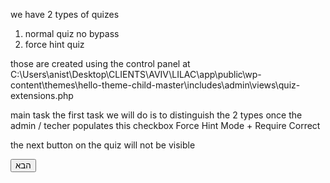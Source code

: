 <!-- https://www.testli.co.il/html5/qTest.taf?target=sbs.py&_ID=13797&did=1095&testType=2&_UserReference=1C6590686E495E93681B4595

hint flow

old site yellow hint -->

we have 2 types of quizes

1. normal quiz no bypass
2. force hint quiz

those are created using the control panel at
C:\Users\anist\Desktop\CLIENTS\AVIV\LILAC\app\public\wp-content\themes\hello-theme-child-master\includes\admin\views\quiz-extensions.php

main task 
the first task we will do is to distinguish the 2 types
once the admin / techer populates this checkbox
Force Hint Mode	+ Require Correct

the next button on the quiz will not be visible

<input type="button" name="next" value="הבא" class="wpProQuiz_button wpProQuiz_QuestionButton" style="float: left;margin-right: 10px;/* display: none; */">